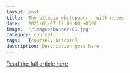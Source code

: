 ```yaml
---
layout: post
title:  The bitcoin whitepaper - with notes
date:   2021-01-07 12:00:00 +0300
image:  '/images/banner-01.jpg'
category: course1
tags:   [course1, bitcoin]
description: Description goes here
---
```


[Read the full article here](https://fermatslibrary.com/s/bitcoin)
